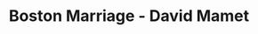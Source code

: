 ---
layout: production
title: Boston Marriage - David Mamet
dates: February 11 - February 20, 2016
location: Berger Park Coach House, Chicago

synopsis: Anna and Claire have been lovers for years, when Anna becomes the mistress of a wealthy man in order to support them both. But of course it is nowhere near that simple. What does fidelity mean when one's romantic partnership can barely be imagined as real? Does money distort women's sexual and personal integrity? Is chintz a sign of love or a form of psychological torture? Must we always hurt the ones we love? And what about ... the maid?

production:
  - name: Angeli Primlani
    title: Director
    bio_url: /company/angeli_primlani
  - name: Sherry Legare
    title: Producer
    bio_url: /company/sherry_legare
  - name: Matt Cefalu
    title: Stage Manager/Sound and Properties Design
  - name: Benjamin Dionysus
    title: Lighting Design
    bio_url: /company/benjamin_dionysus
  - name: Kate Setzer Kamphausen
    title: Costume Design
  - name: David Denman
    title: Set Design

cast:
- actor: Sherry Legare
  role: Anna
  actor_bio_url: /company/sherry_legare
- actor: Julia Kessler
  role: Claire
  actor_bio_url: /company/julia_kessler
- actor: Mary-Ann Arnold
  role: Catherine
---